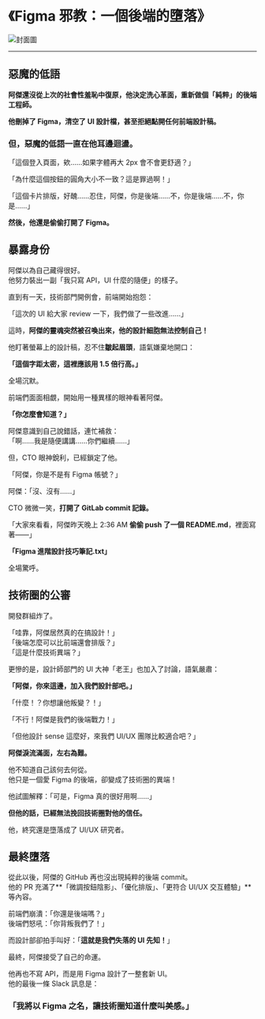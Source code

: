 # 《Figma 邪教：一個後端的墮落》


![封面圖](/images/f002.webp)

---

## 惡魔的低語

**阿傑還沒從上次的社會性羞恥中復原，他決定洗心革面，重新做個「純粹」的後端工程師。**  

**他刪掉了 Figma，清空了 UI 設計檔，甚至拒絕點開任何前端設計稿。**  

### 但，惡魔的低語一直在他耳邊迴盪。
 

「這個登入頁面，欸……如果字體再大 2px 會不會更舒適？」  

「為什麼這個按鈕的圓角大小不一致？這是罪過啊！」  

「這個卡片排版，好醜……忍住，阿傑，你是後端……不，你是後端……不，你是……」  

**然後，他還是偷偷打開了 Figma。**  



## 暴露身份

阿傑以為自己藏得很好。  
他努力裝出一副「我只寫 API，UI 什麼的隨便」的樣子。  

直到有一天，技術部門開例會，前端開始抱怨：  

「這次的 UI 給大家 review 一下，我們做了一些改進……」  

這時，**阿傑的靈魂突然被召喚出來，他的設計細胞無法控制自己！**  

他盯著螢幕上的設計稿，忍不住**皺起眉頭**，語氣嫌棄地開口：  

**「這個字距太密，這裡應該用 1.5 倍行高。」**  

全場沉默。  

前端們面面相覷，開始用一種異樣的眼神看著阿傑。  

**「你怎麼會知道？」**  

阿傑意識到自己說錯話，連忙補救：  
「啊……我是隨便講講……你們繼續……」  

但，CTO 眼神銳利，已經鎖定了他。  

「阿傑，你是不是有 Figma 帳號？」  

阿傑：「沒、沒有……」  

CTO 微微一笑，**打開了 GitLab commit 記錄。**  

「大家來看看，阿傑昨天晚上 2:36 AM **偷偷 push 了一個 README.md**，裡面寫著——」  

**「Figma 進階設計技巧筆記.txt」**  

全場驚呼。  



## 技術圈的公審

開發群組炸了。  

「哇靠，阿傑居然真的在搞設計！」  
「後端怎麼可以比前端還會排版？」  
「這是什麼技術異端？」  

更慘的是，設計師部門的 UI 大神「老王」也加入了討論，語氣嚴肅：  

**「阿傑，你來這邊，加入我們設計部吧。」**  

「什麼！？你想讓他叛變？！」  

「不行！阿傑是我們的後端戰力！」  

「但他設計 sense 這麼好，來我們 UI/UX 團隊比較適合吧？」  

**阿傑淚流滿面，左右為難。**  

他不知道自己該何去何從。  
他只是一個愛 Figma 的後端，卻變成了技術圈的異端！  

他試圖解釋：「可是，Figma 真的很好用啊……」  

**但他的話，已經無法挽回技術圈對他的信任。**  

他，終究還是墮落成了 UI/UX 研究者。  



## **最終墮落**

從此以後，阿傑的 GitHub 再也沒出現純粹的後端 commit。  
他的 PR 充滿了**「微調按鈕陰影」、「優化排版」、「更符合 UI/UX 交互體驗」**等內容。  

前端們崩潰：「你還是後端嗎？」  
後端們怒吼：「你背叛我們了！」  

而設計部卻拍手叫好：「**這就是我們失落的 UI 先知！**」  

最終，阿傑接受了自己的命運。  

他再也不寫 API，而是用 Figma 設計了一整套新 UI。  
他的最後一條 Slack 訊息是：  

### 「我將以 Figma 之名，讓技術圈知道什麼叫美感。」  

